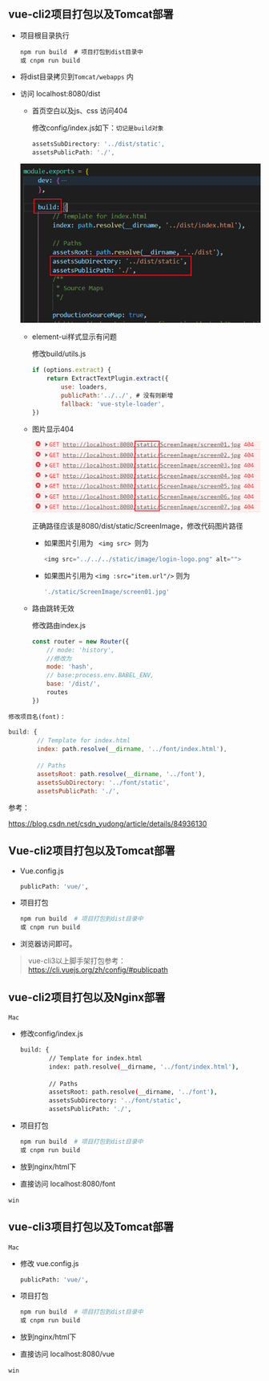 ## vue-cli2项目打包以及Tomcat部署

*   项目根目录执行

	```npm
	npm run build  # 项目打包到dist目录中
	或 cnpm run build
	```

*   将dist目录拷贝到`Tomcat/webapps` 内

*   访问 localhost:8080/dist

    *   首页空白以及js、css 访问404

        修改config/index.js如下：`切记是build对象`

        ```javascript
        assetsSubDirectory: '../dist/static',
        assetsPublicPath: './',
        ```

    ![1609933918538](第十八节-项目部署.assets/1609933918538.png)

    *   element-ui样式显示有问题

        修改build/utils.js 

        ```javascript
        if (options.extract) {
            return ExtractTextPlugin.extract({
                use: loaders,
                publicPath:'../../', # 没有则新增
                fallback: 'vue-style-loader',
        })
        ```

    *   图片显示404

        ![1609934341978](第十八节-项目部署.assets/1609934341978.png)

        正确路径应该是8080/dist/static/ScreenImage，修改代码图片路径

        *   如果图片引用为 `  <img src>  `则为

            ```javascript
            <img src="../../../static/image/login-logo.png" alt="">
            ```

        *   如果图片引用为 `<img :src="item.url"/>` 则为

            ```javascript
            './static/ScreenImage/screen01.jpg'
            ```

    *   路由跳转无效

        修改路由index.js

        ```javascript
        const router = new Router({
            // mode: 'history',
            //修改为
            mode: 'hash',
            // base:process.env.BABEL_ENV,
            base: '/dist/',
            routes
        })
        ```


`修改项目名(font)：`

```javascript
build: {
        // Template for index.html
        index: path.resolve(__dirname, '../font/index.html'),

        // Paths
        assetsRoot: path.resolve(__dirname, '../font'),
        assetsSubDirectory: '../font/static',
        assetsPublicPath: './',
```



参考：

https://blog.csdn.net/csdn_yudong/article/details/84936130



## Vue-cli2项目打包以及Tomcat部署

* Vue.config.js

	```bash
	publicPath: 'vue/',
	```

* 项目打包

	```bash
	npm run build  # 项目打包到dist目录中
	或 cnpm run build
	```

* 浏览器访问即可。

> vue-cli3以上脚手架打包参考：https://cli.vuejs.org/zh/config/#publicpath



## vue-cli2项目打包以及Nginx部署

`Mac`

* 修改config/index.js

	```bash
	build: {
	        // Template for index.html
	        index: path.resolve(__dirname, '../font/index.html'),
	
	        // Paths
	        assetsRoot: path.resolve(__dirname, '../font'),
	        assetsSubDirectory: '../font/static',
	        assetsPublicPath: './',
	```

* 项目打包

	```bash
	npm run build  # 项目打包到dist目录中
	或 cnpm run build
	```

* 放到nginx/html下

* 直接访问 localhost:8080/font



`win`







## vue-cli3项目打包以及Tomcat部署

`Mac`

* 修改 vue.config.js

	```bash
	publicPath: 'vue/',
	```

* 项目打包

	```bash
	npm run build  # 项目打包到dist目录中
	或 cnpm run build
	```

* 放到nginx/html下

* 直接访问 localhost:8080/vue



`win`